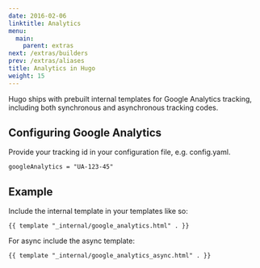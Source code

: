 ```yaml
---
date: 2016-02-06
linktitle: Analytics
menu:
  main:
    parent: extras
next: /extras/builders
prev: /extras/aliases
title: Analytics in Hugo
weight: 15
---
```


Hugo ships with prebuilt internal templates for Google Analytics tracking, including both synchronous and asynchronous tracking codes.

## Configuring Google Analytics

Provide your tracking id in your configuration file, e.g. config.yaml.

    googleAnalytics = "UA-123-45"

## Example

Include the internal template in your templates like so:

    {{ template "_internal/google_analytics.html" . }}

For async include the async template:

    {{ template "_internal/google_analytics_async.html" . }}
